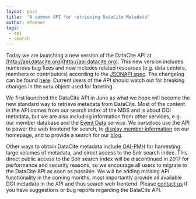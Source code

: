 ```yaml
---
layout: post
title:  "A common API for retrieving DataCite Metadata"
author: mfenner
tags:
 - api
 - search
---
```


Today we are launching a new version of the DataCite API at [http://api.datacite.org](http://api.datacite.org). This new version includes numerous bug fixes and now includes related resources (e.g. data centers, members or contributors) according to the [JSONAPI spec](http://jsonapi.org/format/#fetching-includes). The changelog can be found [here](https://github.com/datacite/spinone/blob/master/CHANGELOG.md). Current users of the API should watch out for breaking changes in the `meta` object used for faceting.

We first launched the DataCite API in June as what we hope will become the new standard way to retrieve metadata from DataCite. Most of the content in the API comes from our search index of the MDS and is about DOI metadata, but we are also including information from other services, e.g. our member database and the [Event Data](https://blog.datacite.org/its-all-about-relations/) service. We ourselves use the API to power the web frontend for search, to [display member information](https://www.datacite.org/members.html) on our homepage, and to provide a search for our [blog](http://blog.datacite.org/).

Other ways to obtain DataCite metadata include [OAI-PMH](http://oai.datacite.org/) for harvesting large volumes of metadata, and direct access to the Solr search index. This direct public access to the Solr search index will be discontinued in 2017 for performance and security reasons, so we encourage all users to migrate to the DataCite API as soon as possible. We will be adding missing API functionality in the coming months, most importantly provide all available DOI metadata in the API and thus search web frontend. Please [contact us](mailto:tech@datacite.org) if you have suggestions or bug reports regarding the DataCite API.
